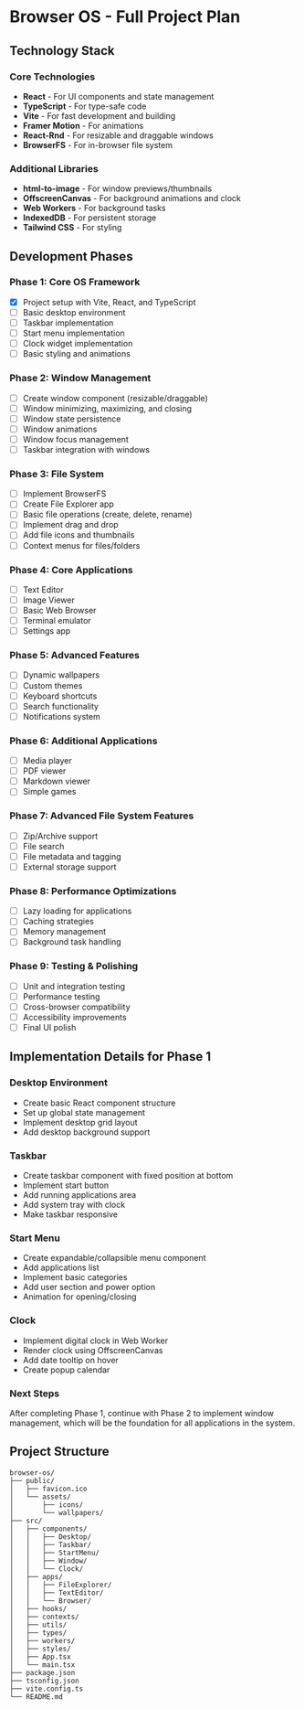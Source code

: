 # Browser OS - Full Project Plan

## Technology Stack

### Core Technologies
- **React** - For UI components and state management
- **TypeScript** - For type-safe code
- **Vite** - For fast development and building
- **Framer Motion** - For animations
- **React-Rnd** - For resizable and draggable windows
- **BrowserFS** - For in-browser file system

### Additional Libraries
- **html-to-image** - For window previews/thumbnails
- **OffscreenCanvas** - For background animations and clock
- **Web Workers** - For background tasks
- **IndexedDB** - For persistent storage
- **Tailwind CSS** - For styling

## Development Phases

### Phase 1: Core OS Framework
- [x] Project setup with Vite, React, and TypeScript
- [ ] Basic desktop environment
- [ ] Taskbar implementation
- [ ] Start menu implementation
- [ ] Clock widget implementation
- [ ] Basic styling and animations

### Phase 2: Window Management
- [ ] Create window component (resizable/draggable)
- [ ] Window minimizing, maximizing, and closing
- [ ] Window state persistence
- [ ] Window animations
- [ ] Window focus management
- [ ] Taskbar integration with windows

### Phase 3: File System
- [ ] Implement BrowserFS
- [ ] Create File Explorer app
- [ ] Basic file operations (create, delete, rename)
- [ ] Implement drag and drop
- [ ] Add file icons and thumbnails
- [ ] Context menus for files/folders

### Phase 4: Core Applications
- [ ] Text Editor
- [ ] Image Viewer
- [ ] Basic Web Browser
- [ ] Terminal emulator
- [ ] Settings app

### Phase 5: Advanced Features
- [ ] Dynamic wallpapers
- [ ] Custom themes
- [ ] Keyboard shortcuts
- [ ] Search functionality
- [ ] Notifications system

### Phase 6: Additional Applications
- [ ] Media player
- [ ] PDF viewer
- [ ] Markdown viewer
- [ ] Simple games

### Phase 7: Advanced File System Features
- [ ] Zip/Archive support
- [ ] File search
- [ ] File metadata and tagging
- [ ] External storage support

### Phase 8: Performance Optimizations
- [ ] Lazy loading for applications
- [ ] Caching strategies
- [ ] Memory management
- [ ] Background task handling

### Phase 9: Testing & Polishing
- [ ] Unit and integration testing
- [ ] Performance testing
- [ ] Cross-browser compatibility
- [ ] Accessibility improvements
- [ ] Final UI polish

## Implementation Details for Phase 1

### Desktop Environment
- Create basic React component structure
- Set up global state management
- Implement desktop grid layout
- Add desktop background support

### Taskbar
- Create taskbar component with fixed position at bottom
- Implement start button
- Add running applications area
- Add system tray with clock
- Make taskbar responsive

### Start Menu
- Create expandable/collapsible menu component
- Add applications list
- Implement basic categories
- Add user section and power option
- Animation for opening/closing

### Clock
- Implement digital clock in Web Worker
- Render clock using OffscreenCanvas
- Add date tooltip on hover
- Create popup calendar

### Next Steps
After completing Phase 1, continue with Phase 2 to implement window management, which will be the foundation for all applications in the system.

## Project Structure
```
browser-os/
├── public/
│   ├── favicon.ico
│   └── assets/
│       ├── icons/
│       └── wallpapers/
├── src/
│   ├── components/
│   │   ├── Desktop/
│   │   ├── Taskbar/
│   │   ├── StartMenu/
│   │   ├── Window/
│   │   └── Clock/
│   ├── apps/
│   │   ├── FileExplorer/
│   │   ├── TextEditor/
│   │   └── Browser/
│   ├── hooks/
│   ├── contexts/
│   ├── utils/
│   ├── types/
│   ├── workers/
│   ├── styles/
│   ├── App.tsx
│   └── main.tsx
├── package.json
├── tsconfig.json
├── vite.config.ts
└── README.md
```
